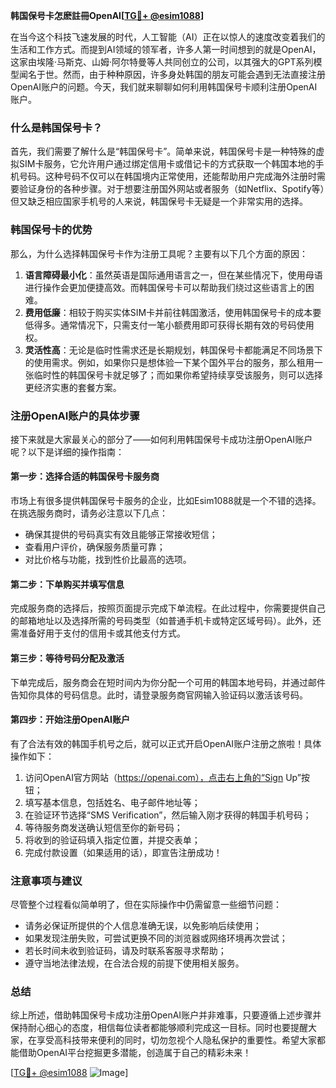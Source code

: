 **韩国保号卡怎麽註冊OpenAI[[TG💪+ @esim1088](https://t.me/s/esim1088)]**

在当今这个科技飞速发展的时代，人工智能（AI）正在以惊人的速度改变着我们的生活和工作方式。而提到AI领域的领军者，许多人第一时间想到的就是OpenAI，这家由埃隆·马斯克、山姆·阿尔特曼等人共同创立的公司，以其强大的GPT系列模型闻名于世。然而，由于种种原因，许多身处韩国的朋友可能会遇到无法直接注册OpenAI账户的问题。今天，我们就来聊聊如何利用韩国保号卡顺利注册OpenAI账户。

### 什么是韩国保号卡？

首先，我们需要了解什么是“韩国保号卡”。简单来说，韩国保号卡是一种特殊的虚拟SIM卡服务，它允许用户通过绑定信用卡或借记卡的方式获取一个韩国本地的手机号码。这种号码不仅可以在韩国境内正常使用，还能帮助用户完成海外注册时需要验证身份的各种步骤。对于想要注册国外网站或者服务（如Netflix、Spotify等）但又缺乏相应国家手机号的人来说，韩国保号卡无疑是一个非常实用的选择。

### 韩国保号卡的优势

那么，为什么选择韩国保号卡作为注册工具呢？主要有以下几个方面的原因：

1. **语言障碍最小化**：虽然英语是国际通用语言之一，但在某些情况下，使用母语进行操作会更加便捷高效。而韩国保号卡可以帮助我们绕过这些语言上的困难。
2. **费用低廉**：相较于购买实体SIM卡并前往韩国激活，使用韩国保号卡的成本要低得多。通常情况下，只需支付一笔小额费用即可获得长期有效的号码使用权。
3. **灵活性高**：无论是临时性需求还是长期规划，韩国保号卡都能满足不同场景下的使用需求。例如，如果你只是想体验一下某个国外平台的服务，那么租用一张临时性的韩国保号卡就足够了；而如果你希望持续享受该服务，则可以选择更经济实惠的套餐方案。

### 注册OpenAI账户的具体步骤

接下来就是大家最关心的部分了——如何利用韩国保号卡成功注册OpenAI账户呢？以下是详细的操作指南：

#### 第一步：选择合适的韩国保号卡服务商
市场上有很多提供韩国保号卡服务的企业，比如Esim1088就是一个不错的选择。在挑选服务商时，请务必注意以下几点：
- 确保其提供的号码真实有效且能够正常接收短信；
- 查看用户评价，确保服务质量可靠；
- 对比价格与功能，找到性价比最高的选项。

#### 第二步：下单购买并填写信息
完成服务商的选择后，按照页面提示完成下单流程。在此过程中，你需要提供自己的邮箱地址以及选择所需的号码类型（如普通手机卡或特定区域号码）。此外，还需准备好用于支付的信用卡或其他支付方式。

#### 第三步：等待号码分配及激活
下单完成后，服务商会在短时间内为你分配一个可用的韩国本地号码，并通过邮件告知你具体的号码信息。此时，请登录服务商官网输入验证码以激活该号码。

#### 第四步：开始注册OpenAI账户
有了合法有效的韩国手机号之后，就可以正式开启OpenAI账户注册之旅啦！具体操作如下：
1. 访问OpenAI官方网站（https://openai.com），点击右上角的“Sign Up”按钮；
2. 填写基本信息，包括姓名、电子邮件地址等；
3. 在验证环节选择“SMS Verification”，然后输入刚才获得的韩国手机号码；
4. 等待服务商发送确认短信至你的新号码；
5. 将收到的验证码填入指定位置，并提交表单；
6. 完成付款设置（如果适用的话），即宣告注册成功！

### 注意事项与建议

尽管整个过程看似简单明了，但在实际操作中仍需留意一些细节问题：
- 请务必保证所提供的个人信息准确无误，以免影响后续使用；
- 如果发现注册失败，可尝试更换不同的浏览器或网络环境再次尝试；
- 若长时间未收到验证码，请及时联系客服寻求帮助；
- 遵守当地法律法规，在合法合规的前提下使用相关服务。

### 总结

综上所述，借助韩国保号卡成功注册OpenAI账户并非难事，只要遵循上述步骤并保持耐心细心的态度，相信每位读者都能够顺利完成这一目标。同时也要提醒大家，在享受高科技带来便利的同时，切勿忽视个人隐私保护的重要性。希望大家都能借助OpenAI平台挖掘更多潜能，创造属于自己的精彩未来！

[[TG💪+ @esim1088](https://t.me/s/esim1088) ![Image](https://i.postimg.cc/4NQfJmqS/Snipaste-2025-05-13-00-14-12.png)]